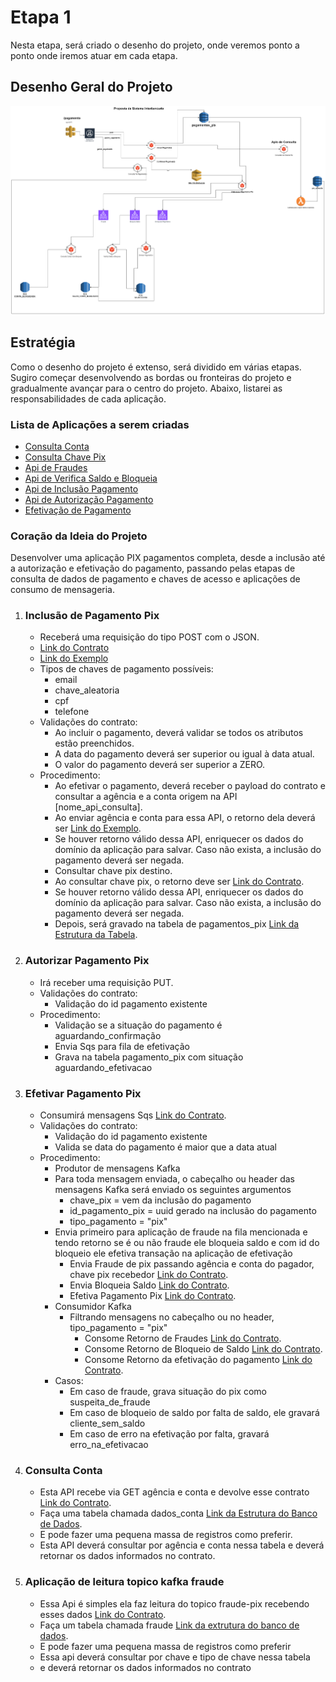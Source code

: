 # Etapa 1

Nesta etapa, será criado o desenho do projeto, onde veremos ponto a ponto onde iremos atuar em cada etapa.

## Desenho Geral do Projeto
![img.png](img.png)

## Estratégia
Como o desenho do projeto é extenso, será dividido em várias etapas. Sugiro começar desenvolvendo as bordas ou fronteiras do projeto e gradualmente avançar para o centro do projeto. Abaixo, listarei as responsabilidades de cada aplicação.

### Lista de Aplicações a serem criadas
- [Consulta Conta](#consulta-conta)
- [Consulta Chave Pix](#consulta-chave-pix)
- [Api de Fraudes](#aplicação-de-leitura-topico-kafka-fraude)
- [Api de Verifica Saldo e Bloqueia](#autorizar-pagamento-pix)
- [Api de Inclusão Pagamento](#inclusão-de-pagamento-pix)
- [Api de Autorização Pagamento](#autorizar-pagamento-pix)
- [Efetivação de Pagamento](#efetivar-pagamento-pix)

### Coração da Ideia do Projeto
Desenvolver uma aplicação PIX pagamentos completa, desde a inclusão até a autorização e efetivação do pagamento, passando pelas etapas de consulta de dados de pagamento e chaves de acesso e aplicações de consumo de mensageria.
1. ### Inclusão de Pagamento Pix
    - Receberá uma requisição do tipo POST com o JSON.
    - [Link do Contrato](contratos/inclusao_pagamento_pix/contrato.json)
    - [Link do Exemplo](contratos/inclusao_pagamento_pix/exemplo.json)
    - Tipos de chaves de pagamento possíveis:
        - email
        - chave_aleatoria
        - cpf
        - telefone
    - Validações do contrato:
        - Ao incluir o pagamento, deverá validar se todos os atributos estão preenchidos.
        - A data do pagamento deverá ser superior ou igual à data atual.
        - O valor do pagamento deverá ser superior a ZERO.
    - Procedimento:
        - Ao efetivar o pagamento, deverá receber o payload do contrato e consultar a agência e a conta origem na API [nome_api_consulta].
        - Ao enviar agência e conta para essa API, o retorno dela deverá ser [Link do Exemplo](contratos/consulta_conta_origem/exemplo.json).
        - Se houver retorno válido dessa API, enriquecer os dados do domínio da aplicação para salvar. Caso não exista, a inclusão do pagamento deverá ser negada.
        - Consultar chave pix destino.
        - Ao consultar chave pix, o retorno deve ser [Link do Contrato](contratos/consulta_chave_pix/contrato.json).
        - Se houver retorno válido dessa API, enriquecer os dados do domínio da aplicação para salvar. Caso não exista, a inclusão do pagamento deverá ser negada.
        - Depois, será gravado na tabela de pagamentos_pix [Link da Estrutura da Tabela](banco_dados/pagamentos_pix.json).
2. ### Autorizar Pagamento Pix
    - Irá receber uma requisição PUT.
    - Validações do contrato:
        - Validação do id pagamento existente
    - Procedimento:
        - Validação se a situação do pagamento é aguardando_confirmação
        - Envia Sqs para fila de efetivação
        - Grava na tabela pagamento_pix com situação aguardando_efetivacao
3. ### Efetivar Pagamento Pix
    - Consumirá mensagens Sqs [Link do Contrato](contratos/efetivacao_sqs_pix/contrato.json).
    - Validações do contrato:
        - Validação do id pagamento existente
        - Valida se data do pagamento é maior que a data atual
    - Procedimento:
        - Produtor de mensagens Kafka
        - Para toda mensagem enviada, o cabeçalho ou header das mensagens Kafka será enviado os seguintes argumentos
            - chave_pix = vem da inclusão do pagamento
            - id_pagamento_pix = uuid gerado na inclusão do pagamento
            - tipo_pagamento = "pix"
        - Envia primeiro para aplicação de fraude na fila mencionada e tendo retorno se é ou não fraude ele bloqueia saldo e com id do bloqueio ele efetiva transação na aplicação de efetivação
            - Envia Fraude de pix passando agência e conta do pagador, chave pix recebedor [Link do Contrato](contratos/fraude_validacao/contrato.json).
            - Envia Bloqueia Saldo [Link do Contrato](contratos/bloqueio_saldo/contrato.json).
            - Efetiva Pagamento Pix [Link do Contrato](contratos/efetivacao_sqs_pix/contrato.json).
        - Consumidor Kafka
            - Filtrando mensagens no cabeçalho ou no header, tipo_pagamento = "pix"
                - Consome Retorno de Fraudes [Link do Contrato](contratos/fraude_validacao/retorno_contrato.json).
                - Consome Retorno de Bloqueio de Saldo [Link do Contrato](contratos/bloqueio_saldo/retorno_contrato.json).
                - Consome Retorno da efetivação do pagamento [Link do Contrato](contratos/efetivacao_pagamento_conta/retorno_contrato.json).
        - Casos:
            - Em caso de fraude, grava situação do pix como suspeita_de_fraude
            - Em caso de bloqueio de saldo por falta de saldo, ele gravará cliente_sem_saldo
            - Em caso de erro na efetivação por falta, gravará erro_na_efetivacao

4. ### Consulta Conta
    - Esta API recebe via GET agência e conta e devolve esse contrato [Link do Contrato](contratos/consulta_conta_origem/contrato.json).
    - Faça uma tabela chamada dados_conta [Link da Estrutura do Banco de Dados](banco_dados/dados_conta.json).
    - E pode fazer uma pequena massa de registros como preferir.
    - Esta API deverá consultar por agência e conta nessa tabela e deverá retornar os dados informados no contrato.


6. ### Aplicação de leitura topico kafka fraude
    - Essa Api é simples ela faz leitura do topico fraude-pix recebendo esses dados [Link do Contrato](contratos/fraude_validacao/contrato.json).
    - Faça um tabela chamada fraude [Link da extrutura do banco de dados](banco_dados/dados_chave_pix.json).
    - E pode fazer uma pequena massa de registros como preferir
    - Essa api deverá consultar por chave e tipo de chave nessa tabela
    - e deverá retornar os dados informados no contrato